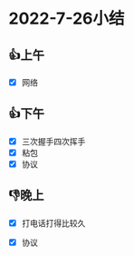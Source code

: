 # 2022-7-26小结

## 👍上午

- [x] 网络

## 👍下午

- [x] 三次握手四次挥手
- [x] 粘包
- [x] 协议

## 👎晚上

- [x] 打电话打得比较久
- [x] 协议





